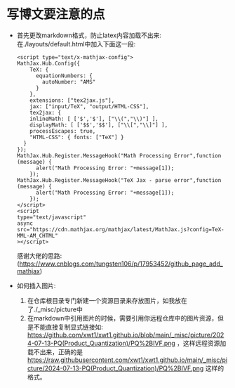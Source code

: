 # 写博文要注意的点
- 首先更改markdown格式，防止latex内容加载不出来:
    在./layouts/default.html中加入下面这一段:
    ```
    <script type="text/x-mathjax-config">
    MathJax.Hub.Config({
        TeX: {
          equationNumbers: {
            autoNumber: "AMS"
          }
        },
        extensions: ["tex2jax.js"],
        jax: ["input/TeX", "output/HTML-CSS"],
        tex2jax: {
        inlineMath: [ ['$','$'], ["\\(","\\)"] ],
        displayMath: [ ['$$','$$'], ["\\[","\\]"] ],
        processEscapes: true,
        "HTML-CSS": { fonts: ["TeX"] }
      }
    });
    MathJax.Hub.Register.MessageHook("Math Processing Error",function (message) {
          alert("Math Processing Error: "+message[1]);
        });
    MathJax.Hub.Register.MessageHook("TeX Jax - parse error",function (message) {
          alert("Math Processing Error: "+message[1]);
        });
  </script>
  <script
    type="text/javascript"
    async
    src="https://cdn.mathjax.org/mathjax/latest/MathJax.js?config=TeX-MML-AM_CHTML"
  ></script>
    ```
    感谢大佬的思路: (https://www.cnblogs.com/tungsten106/p/17953452/github_page_add_mathjax)

- 如何插入图片:
    1. 在仓库根目录专门新建一个资源目录来存放图片，如我放在了./_misc/picture中
    2. 在markdown中引用图片的时候，需要引用你远程仓库中的图片资源，但是不能直接复制显式链接如:
        https://github.com/xwt1/xwt1.github.io/blob/main/_misc/picture/2024-07-13-PQ(Product_Quantization)/PQ%2BIVF.png ，这样远程资源加载不出来，正确的是 https://raw.githubusercontent.com/xwt1/xwt1.github.io/main/_misc/picture/2024-07-13-PQ(Product_Quantization)/PQ%2BIVF.png 这样的格式。